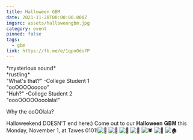 ```yaml
---
title: Halloween GBM
date: 2021-11-20T00:00:00.000Z
imgsrc: assets/halloweengbm.jpg
category: event
pinned: false
tags:
  - gbm
link: https://fb.me/e/1qpoOdu7P
---
```

\*mysterious sound\*\
\*rustling\*\
"What's that?" -College Student 1\
"ooOOOOooooo"\
"Huh?" -College Student 2\
"oooOOOOOooolala!"

Why the ooOOlala?

Halloweekend DOESN'T end here:) Come out to our 𝐇𝐚𝐥𝐥𝐨𝐰𝐞𝐞𝐧 𝐆𝐁𝐌 this Monday, November 1, at Tawes 0101!![🎃](https://static.xx.fbcdn.net/images/emoji.php/v9/t86/1/16/1f383.png) ![🧟](https://static.xx.fbcdn.net/images/emoji.php/v9/t13/1/16/1f9df.png) ![👻](https://static.xx.fbcdn.net/images/emoji.php/v9/td7/1/16/1f47b.png) ![🧡](https://static.xx.fbcdn.net/images/emoji.php/v9/tfd/1/16/1f9e1.png) ![🕷](https://static.xx.fbcdn.net/images/emoji.php/v9/t6d/1/16/1f577.png) ![🍬](https://static.xx.fbcdn.net/images/emoji.php/v9/t78/1/16/1f36c.png) ![🏚](https://static.xx.fbcdn.net/images/emoji.php/v9/t8/1/16/1f3da.png)